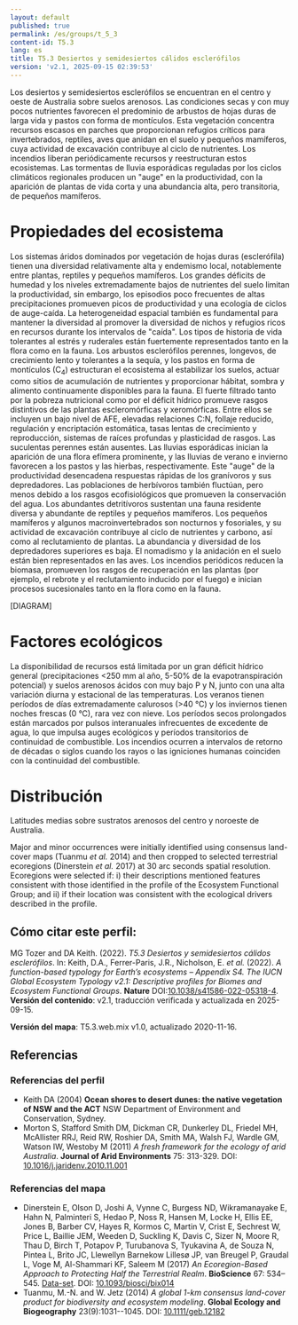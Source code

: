 ```yaml
---
layout: default
published: true
permalink: /es/groups/t_5_3
content-id: T5.3
lang: es
title: T5.3 Desiertos y semidesiertos cálidos esclerófilos
version: 'v2.1, 2025-09-15 02:39:53'
---
```


Los desiertos y semidesiertos esclerófilos se encuentran en el centro y oeste de Australia sobre suelos arenosos. Las condiciones secas y con muy pocos nutrientes favorecen el predominio de arbustos de hojas duras de larga vida y pastos con forma de montículos. Esta vegetación concentra recursos escasos en parches que proporcionan refugios críticos para invertebrados, reptiles, aves que anidan en el suelo y pequeños mamíferos, cuya actividad de excavación contribuye al ciclo de nutrientes. Los incendios liberan periódicamente recursos y reestructuran estos ecosistemas. Las tormentas de lluvia esporádicas reguladas por los ciclos climáticos regionales producen un "auge" en la productividad, con la aparición de plantas de vida corta y una abundancia alta, pero transitoria, de pequeños mamíferos.

# Propiedades del ecosistema
 
Los sistemas áridos dominados por vegetación de hojas duras (esclerófila) tienen una diversidad relativamente alta y endemismo local, notablemente entre plantas, reptiles y pequeños mamíferos. Los grandes déficits de humedad y los niveles extremadamente bajos de nutrientes del suelo limitan la productividad, sin embargo, los episodios poco frecuentes de altas precipitaciones promueven picos de productividad y una ecología de ciclos de auge-caída. La heterogeneidad espacial también es fundamental para mantener la diversidad al promover la diversidad de nichos y refugios ricos en recursos durante los intervalos de "caída". Los tipos de historia de vida tolerantes al estrés y ruderales están fuertemente representados tanto en la flora como en la fauna. Los arbustos esclerófilos perennes, longevos, de crecimiento lento y tolerantes a la sequía, y los pastos en forma de montículos (C<sub>4</sub>) estructuran el ecosistema al estabilizar los suelos, actuar como sitios de acumulación de nutrientes y proporcionar hábitat, sombra y alimento continuamente disponibles para la fauna. El fuerte filtrado tanto por la pobreza nutricional como por el déficit hídrico promueve rasgos distintivos de las plantas escleromórficas y xeromórficas. Entre ellos se incluyen un bajo nivel de AFE, elevadas relaciones C:N, follaje reducido, regulación y encriptación estomática, tasas lentas de crecimiento y reproducción, sistemas de raíces profundas y plasticidad de rasgos. Las suculentas perennes están ausentes. Las lluvias esporádicas inician la aparición de una flora efímera prominente, y las lluvias de verano e invierno favorecen a los pastos y las hierbas, respectivamente. Este "auge" de la productividad desencadena respuestas rápidas de los granívoros y sus depredadores. Las poblaciones de herbívoros también fluctúan, pero menos debido a los rasgos ecofisiológicos que promueven la conservación del agua. Los abundantes detritívoros sustentan una fauna residente diversa y abundante de reptiles y pequeños mamíferos. Los pequeños mamíferos y algunos macroinvertebrados son nocturnos y fosoriales, y su actividad de excavación contribuye al ciclo de nutrientes y carbono, así como al reclutamiento de plantas. La abundancia y diversidad de los depredadores superiores es baja. El nomadismo y la anidación en el suelo están bien representados en las aves. Los incendios periódicos reducen la biomasa, promueven los rasgos de recuperación en las plantas (por ejemplo, el rebrote y el reclutamiento inducido por el fuego) e inician procesos sucesionales tanto en la flora como en la fauna.

[DIAGRAM]

# Factores ecológicos
 
La disponibilidad de recursos está limitada por un gran déficit hídrico general (precipitaciones <250 mm al año, 5-50% de la evapotranspiración potencial) y suelos arenosos ácidos con muy bajo P y N, junto con una alta variación diurna y estacional de las temperaturas. Los veranos tienen períodos de días extremadamente calurosos (>40 °C) y los inviernos tienen noches frescas (0 °C), rara vez con nieve. Los períodos secos prolongados están marcados por pulsos interanuales infrecuentes de excedente de agua, lo que impulsa auges ecológicos y períodos transitorios de continuidad de combustible. Los incendios ocurren a intervalos de retorno de décadas o siglos cuando los rayos o las igniciones humanas coinciden con la continuidad del combustible.
 
# Distribución
 
Latitudes medias sobre sustratos arenosos del centro y noroeste de Australia.

Major and minor occurrences were initially identified using consensus land-cover maps (Tuanmu _et al._ 2014) and then cropped to selected terrestrial ecoregions (Dinerstein _et al._ 2017) at 30 arc seconds spatial resolution. Ecoregions were selected if: i) their descriptions mentioned features consistent with those identified in the profile of the Ecosystem Functional Group; and ii) if their location was consistent with the ecological drivers described in the profile.

## Cómo citar este perfil:

MG Tozer and DA Keith. (2022). *T5.3 Desiertos y semidesiertos cálidos esclerófilos*. In: Keith, D.A., Ferrer-Paris, J.R., Nicholson, E. *et al.* (2022). *A function-based typology for Earth’s ecosystems – Appendix S4. The IUCN Global Ecosystem Typology v2.1: Descriptive profiles for Biomes and Ecosystem Functional Groups*. **Nature** DOI:[10.1038/s41586-022-05318-4](https://doi.org/10.1038/s41586-022-05318-4).
**Versión del contenido**: v2.1, traducción verificada y actualizada en 2025-09-15.

**Versión del mapa**: T5.3.web.mix v1.0, actualizado 2020-11-16.

## Referencias

### Referencias del perfil
* Keith DA  (2004) **Ocean shores to desert dunes: the native vegetation of NSW and the ACT** NSW Department of Environment and Conservation, Sydney.
* Morton S, Stafford Smith DM, Dickman CR, Dunkerley DL, Friedel MH, McAllister RRJ, Reid RW, Roshier DA, Smith MA, Walsh FJ, Wardle GM, Watson IW, Westoby M  (2011) *A fresh framework for the ecology of arid Australia*. **Journal of Arid Environments** 75: 313-329. DOI: [10.1016/j.jaridenv.2010.11.001](http://doi.org/10.1016/j.jaridenv.2010.11.001)

### Referencias del mapa
* Dinerstein E, Olson D, Joshi A, Vynne C, Burgess ND, Wikramanayake E, Hahn N, Palminteri S, Hedao P, Noss R, Hansen M, Locke H, Ellis EE, Jones B, Barber CV, Hayes R, Kormos C, Martin V, Crist E, Sechrest W, Price L, Baillie JEM, Weeden D, Suckling K, Davis C, Sizer N, Moore R, Thau D, Birch T, Potapov P, Turubanova S, Tyukavina A, de Souza N, Pintea L, Brito JC, Llewellyn Barnekow Lillesø JP, van Breugel P, Graudal L, Voge M, Al-Shammari KF, Saleem M  (2017) *An Ecoregion-Based Approach to Protecting Half the Terrestrial Realm*. **BioScience** 67: 534–545. [Data-set](https://ecoregions2017.appspot.com/). DOI: [10.1093/biosci/bix014](http://doi.org/10.1093/biosci/bix014)
* Tuanmu, M.-N. and W. Jetz (2014) *A global 1-km consensus land-cover product for biodiversity and ecosystem modeling*. **Global Ecology and Biogeography** 23(9):1031--1045. DOI: [10.1111/geb.12182](http://doi.org/10.1111/geb.12182)
